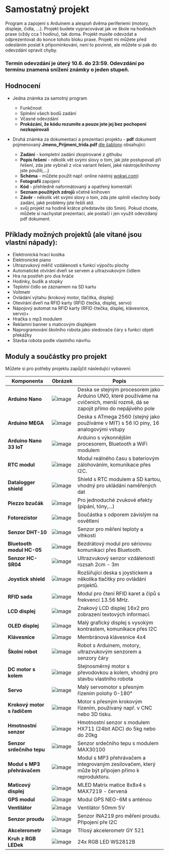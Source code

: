 # Samostatný projekt
Program a zapojení s Arduinem a alespoň dvěma periferiemi (motory, displeje, čidla, ...).
Projekt budete vypracovávat jak ve škole na hodinách praxe (vždy cca 1 hodinu), tak doma. Projekt musíte odevzdat a odprezentovat do konce tohoto bloku praxe. 
Projekt mi můžete před odesláním poslat k připomínkování, není to povinné, ale můžete si pak do odevzdání opravit chyby.

### Termín odevzdání je úterý 10.6. do 23:59. Odevzdání po termínu znamená snížení známky o jeden stupeň.

## Hodnocení
- Jedna známka za samotný program
    - Funkčnost
    - Splnění všech bodů zadání
    - Včasné odevzdání
    - **Prokázání, že kódu rozumíte a pouze jste jej bez pochopení nezkopírovali**
    
- Druhá známka za dokumentaci a prezentaci projektu - **pdf** dokument pojmenovaný **Jmeno_Prijmeni_trida.pdf** [dle šablony](/prezentace/Praxe_projekt_vzor.pdf) obsahující:
    - **Zadání** - kompletní zadání zkopírované z githubu
    - **Popis řešení** - několik vět svými slovy o tom, jak jste postupovali při řešení, zda jste vybírali z více variant řešení, jaké nástroje/knihovny jste použili,...)
    - **Schéma** - můžete použít např. online nástroj [wokwi.com](https://wokwi.com/projects/new/arduino-uno))
    - **Fotografii** zapojení
    - **Kód** - přehledně naformátovaný a opatřený komentáři
    - **Seznam použitých zdrojů** včetně knihoven
    - **Závěr** - několik vět svými slovy o tom, zda jste splnili všechny body zadání, jaké problémy jste řešili atd.
    - svůj projekt na hodině krátce představíte (do 5min). Pokud chcete, můžete si nachystat prezentaci, ale postačí i jen využít odevzdaný pdf dokument.

## Příklady možných projektů (ale vítané jsou vlastní nápady):
- Elektronická hrací kostka
- Elektronické piano
- Ultrazvukový měřič vzdálenosti s funkcí výpočtu plochy
- Automatické otvírání dveří se servem a ultrazvukovým čidlem
- Hra na postřeh pro dva hráče
- Hodinky, budík a stopky
- Teplotní čidlo se záznamem na SD kartu
- Voltmetr
- Ovládání výtahu (krokový motor, tlačítka, displej)
- Otevírání dveří na RFID karty (RFID čtečka, displej, servo)
- Nápojový automat na RFID karty (RFID čtečka, displej, klávesnice, servo)+
- Hračka s mp3 modulem
- Reklamní banner s maticovým displejem
- Naprogramování školního robota jako sledovače čáry s funkcí objetí překážky
- Stavba robota podle vlastního návrhu


<!---
- Přidání funkce počitadla ujeté vzdálenosti pro robota
- Naprogramování školního robota pro soutěž sumo 
- Časomíra pro závody robotů
- Úprava školního robota pro ovládání joystickem po drátech
--->

## Moduly a součástky pro projekt

Můžete si pro potřeby projektu zapůjčit následující vybavení:


| Komponenta                  | Obrázek                                                                                          | Popis                                                                                  |
|-----------------------------|--------------------------------------------------------------------------------------------------|----------------------------------------------------------------------------------------|
| **Arduino Nano**            | ![image](https://github.com/user-attachments/assets/a0d4935d-25f5-4c34-b37f-c15b99fd0de5)        | Deska se stejným procesorem jako Arduino UNO, které používáme na cvičeních, menší rozmě, dá se zapojit přímo do nepájivého pole |
| **Arduino MEGA**            | ![image](https://github.com/user-attachments/assets/dfc68c81-4204-4c18-a1e6-f4638a4aeb8a)        | Deska s ATmega 2560 (stejný jako používáme v MIT) s 56 IO piny, 16 analogovými vstupy  |
| **Arduino Nano 33 IoT**     | ![image](https://github.com/user-attachments/assets/786927d7-a9dd-4b7f-a89b-2dadaec56278)        | Arduino s výkonnějším procesorem, Bluetooth a WiFi modulem                             |
| **RTC modul**               | ![image](https://github.com/user-attachments/assets/9adb2038-1ba2-457f-baee-32b699a0cb4c)        | Modul reálného času s bateriovým zálohováním, komunikace přes I2C.                     |
| **Datalogger shield**       | ![image](https://github.com/user-attachments/assets/5f35e26e-2472-4b9e-89f0-07c8c61d907c)        | Shield s RTC modulem a SD kartou, vhodný pro ukládání naměřených dat                   |
| **Piezzo bzučák**           | ![image](https://github.com/user-attachments/assets/915a154c-2437-498b-b360-782f329b54b0)        | Pro jednoduché zvukové efekty (pípání, tóny,...)                                       |
| **Fotorezistor**            | ![image](https://github.com/user-attachments/assets/57229505-4e4a-4947-8ad7-ceed27a86a5b)        | Součástka s odporem závislým na osvětlení                                              |
| **Senzor DHT-10**           | ![image](https://github.com/user-attachments/assets/35651040-5b12-45d1-b351-469374d36977)        | Senzor pro měření teploty a vlhkosti                                                   |
| **Bluetooth modul HC-05**   | ![image](https://github.com/user-attachments/assets/5efbe6b5-2384-48c9-8fb8-18d609b244aa)        | Bezdrátový modul pro sériovou komunikaci přes Bluetooth.                               |
| **Senzor HC-SR04**          | ![image](https://github.com/user-attachments/assets/28d46ed1-19c9-4963-9539-1507a4778653)        | Ultrazvukový senzor vzdálenosti rozsah 2cm - 3m                                        |
| **Joystick shield**         | ![image](https://github.com/user-attachments/assets/846f1cbd-9d8c-4cbc-9f25-cf07cc208c24)        | Rozšiřující deska s joystickem a několika tlačítky pro ovládání projektů.              |
| **RFID sada**               | ![image](https://github.com/user-attachments/assets/18e01a5d-d6fa-4ce4-baf8-5643684a0bbf)        | Modul pro čtení RFID karet a čipů s frekvencí 13.56 MHz.                               |
| **LCD displej**             | ![image](https://github.com/user-attachments/assets/f4f11759-0de7-4584-8c27-df3feec07481)        | Znakový LCD displej 16x2 pro zobrazení textových informací.                            |
| **OLED displej**            | ![image](https://github.com/user-attachments/assets/5f3feb45-f8dd-4a34-b154-d15ea7ddebbc)        | Malý grafický displej s vysokým kontrastem, komunikace přes I2C                        |
| **Klávesnice**              | ![image](https://github.com/user-attachments/assets/44a55e49-8228-4338-b892-ba8b03b8bc3b)        | Membránová klávesnice 4x4                                                              |
| **Školní robot**            | ![image](https://github.com/user-attachments/assets/d504eca5-61b3-4e1d-9c69-c97d469868f1)        | Robot s Arduinem, motory, ultrazvukovým senzorem a senzory čáry                        |
| **DC motor s kolem**        | ![image](https://github.com/user-attachments/assets/12e4e6b4-a12c-49b0-9d16-295ab26846ae)        | Stejnosměrný motor s převodovkou a kolem, vhodný pro stavbu vlastního robota           |
| **Servo**                   | ![image](https://github.com/user-attachments/assets/cc43b452-5f89-42c7-b5ea-1453c391aade)        | Malý servomotor s přesným řízením polohy 0-180°                                        |
| **Krokový motor s řadičem** | ![image](https://github.com/user-attachments/assets/ce0ec819-3d65-4164-b5d5-1739c47b3e6a)        | Motor s přesným krokovým řízením, používaný např. v CNC nebo 3D tisku.                 |
| **Hmotnostní senzor**       | ![image](https://github.com/user-attachments/assets/435b2db6-b121-45dc-9bb7-cdd16db466c9)        | Hmotnostní senzor s modulem HX711 (24bit ADC)    do 5kg nebo do 20kg                   |
| **Senzor srdečního tepu**   | ![image](https://github.com/user-attachments/assets/8c8339d4-405a-4f54-91cc-93a885459251)        | Senzor srdečního tepu s modulem MAX30100                                               |
| **Modul s MP3 přehrávačem** | ![image](https://github.com/user-attachments/assets/ba4816ad-7358-4d1d-a095-14d75729c329)        | Modul s MP3 přehrávačem a integrovaným zesilovačem, který může být připojen přímo k reproduktoru. |
| **Maticový displej**        | ![image](https://github.com/user-attachments/assets/ce55a66e-66bf-4612-8767-1b0fb3e7b16d)        | MLED Matrix matice 8x8x4 s MAX7219 - červená                                           |
| **GPS modul**               | ![image](https://github.com/user-attachments/assets/f1f0bdf0-8aa3-4169-b0f4-8e826ada5ae6)        | Modul GPS NEO-6M s anténou                                                             |
| **Ventilátor**              | ![image](https://github.com/user-attachments/assets/930a4832-fa11-4301-b7da-c95f7e6ad3ea)        | Ventilátor 50mm 5V                                                                     |
| **Senzor proudu**           | ![image](https://github.com/user-attachments/assets/85b04020-4a6c-4f47-8267-13466546ddda)        | Senzor INA219 pro měření proudu. Připojení pře I2C                                     |
| **Akcelerometr**            | ![image](https://github.com/user-attachments/assets/b2b206cc-8c32-4718-8a89-a7c9d34fce3d)        | Tříosý akcelerometr GY 521                                                             |
| **Kruh z RGB LEDek**        | ![image](https://github.com/user-attachments/assets/39759344-8994-4ae4-8e0c-1cecbe9eb759)        | 24x RGB LED WS2812B                                                                    |






